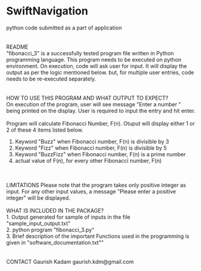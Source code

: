 # SwiftNavigation  
python code submitted as a part of application  
<br />
<br />
README  
 "fibonacci_3" is a successfully tested program file written in Python programming language. This program needs to be executed on python environment. On execution, code will ask user for input. It will display the output as per the logic mentioned below. but, for multiple user entries, code needs to be re-executed separately.   
 <br />
 <br />
HOW TO USE THIS PROGRAM AND WHAT OUTPUT TO EXPECT?  
On execution of the program, user will see message "Enter a number " being printed on the display. User is required to input the entry and hit enter.  
<br /> 
Program will calculate Fibonacci Number, F(n). Otuput will display either 1 or 2 of these 4 items listed below.  
1. Keyword "Buzz" when Fibonacci number, F(n) is divisible by 3  
2. Keyword "Fizz" when Fibonacci number, F(n) is divisible by 5  
3. Keyword "BuzzFizz" when Fibonacci number, F(n) is a prime number  
4. actual value of F(n), for every other Fibonacci number, F(n)  
<br />
<br />
LIMITATIONS  
Please note that the program takes only positive integer as input. For any other input values, a message "Please enter a positive integer" will be displayed.  
<br />
<br />
WHAT IS INCLUDED IN THE PACKAGE?<br />
1. Output generated for sample of inputs in the file "sample_input_output.txt"<br />
2. python program "fibonacci_3.py"<br />
3. Brief description of the important Functions used in the programming is given in "software_documentation.txt""<br />
<br />
<br />
CONTACT  
Gaurish Kadam  
gaurish.kdm@gmail.com  


